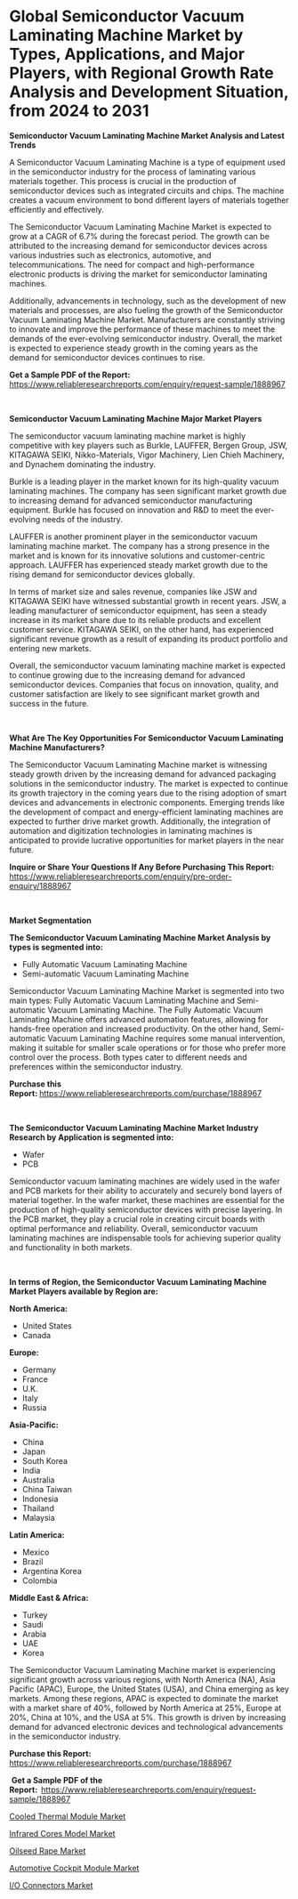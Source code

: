 <p><h1>Global Semiconductor Vacuum Laminating Machine Market by Types, Applications, and Major Players, with Regional Growth Rate Analysis and Development Situation, from 2024 to 2031</h1></p><p><strong>Semiconductor Vacuum Laminating Machine Market Analysis and Latest Trends</strong></p>
<p><p>A Semiconductor Vacuum Laminating Machine is a type of equipment used in the semiconductor industry for the process of laminating various materials together. This process is crucial in the production of semiconductor devices such as integrated circuits and chips. The machine creates a vacuum environment to bond different layers of materials together efficiently and effectively.</p><p>The Semiconductor Vacuum Laminating Machine Market is expected to grow at a CAGR of 6.7% during the forecast period. The growth can be attributed to the increasing demand for semiconductor devices across various industries such as electronics, automotive, and telecommunications. The need for compact and high-performance electronic products is driving the market for semiconductor laminating machines.</p><p>Additionally, advancements in technology, such as the development of new materials and processes, are also fueling the growth of the Semiconductor Vacuum Laminating Machine Market. Manufacturers are constantly striving to innovate and improve the performance of these machines to meet the demands of the ever-evolving semiconductor industry. Overall, the market is expected to experience steady growth in the coming years as the demand for semiconductor devices continues to rise.</p></p>
<p><strong>Get a Sample PDF of the Report:&nbsp;</strong> <a href="https://www.reliableresearchreports.com/enquiry/request-sample/1888967">https://www.reliableresearchreports.com/enquiry/request-sample/1888967</a></p>
<p>&nbsp;</p>
<p><strong>Semiconductor Vacuum Laminating Machine Major Market Players</strong></p>
<p><p>The semiconductor vacuum laminating machine market is highly competitive with key players such as Burkle, LAUFFER, Bergen Group, JSW, KITAGAWA SEIKI, Nikko-Materials, Vigor Machinery, Lien Chieh Machinery, and Dynachem dominating the industry.</p><p>Burkle is a leading player in the market known for its high-quality vacuum laminating machines. The company has seen significant market growth due to increasing demand for advanced semiconductor manufacturing equipment. Burkle has focused on innovation and R&D to meet the ever-evolving needs of the industry. </p><p>LAUFFER is another prominent player in the semiconductor vacuum laminating machine market. The company has a strong presence in the market and is known for its innovative solutions and customer-centric approach. LAUFFER has experienced steady market growth due to the rising demand for semiconductor devices globally.</p><p>In terms of market size and sales revenue, companies like JSW and KITAGAWA SEIKI have witnessed substantial growth in recent years. JSW, a leading manufacturer of semiconductor equipment, has seen a steady increase in its market share due to its reliable products and excellent customer service. KITAGAWA SEIKI, on the other hand, has experienced significant revenue growth as a result of expanding its product portfolio and entering new markets.</p><p>Overall, the semiconductor vacuum laminating machine market is expected to continue growing due to the increasing demand for advanced semiconductor devices. Companies that focus on innovation, quality, and customer satisfaction are likely to see significant market growth and success in the future.</p></p>
<p>&nbsp;</p>
<p><strong>What Are The Key Opportunities For Semiconductor Vacuum Laminating Machine Manufacturers?</strong></p>
<p><p>The Semiconductor Vacuum Laminating Machine market is witnessing steady growth driven by the increasing demand for advanced packaging solutions in the semiconductor industry. The market is expected to continue its growth trajectory in the coming years due to the rising adoption of smart devices and advancements in electronic components. Emerging trends like the development of compact and energy-efficient laminating machines are expected to further drive market growth. Additionally, the integration of automation and digitization technologies in laminating machines is anticipated to provide lucrative opportunities for market players in the near future.</p></p>
<p><strong>Inquire or Share Your Questions If Any Before Purchasing This Report:</strong> <a href="https://www.reliableresearchreports.com/enquiry/pre-order-enquiry/1888967">https://www.reliableresearchreports.com/enquiry/pre-order-enquiry/1888967</a></p>
<p>&nbsp;</p>
<p><strong>Market Segmentation</strong></p>
<p><strong>The Semiconductor Vacuum Laminating Machine Market Analysis by types is segmented into:</strong></p>
<p><ul><li>Fully Automatic Vacuum Laminating Machine</li><li>Semi-automatic Vacuum Laminating Machine</li></ul></p>
<p><p>Semiconductor Vacuum Laminating Machine Market is segmented into two main types: Fully Automatic Vacuum Laminating Machine and Semi-automatic Vacuum Laminating Machine. The Fully Automatic Vacuum Laminating Machine offers advanced automation features, allowing for hands-free operation and increased productivity. On the other hand, Semi-automatic Vacuum Laminating Machine requires some manual intervention, making it suitable for smaller scale operations or for those who prefer more control over the process. Both types cater to different needs and preferences within the semiconductor industry.</p></p>
<p><strong>Purchase this Report:&nbsp;</strong><a href="https://www.reliableresearchreports.com/purchase/1888967">https://www.reliableresearchreports.com/purchase/1888967</a></p>
<p>&nbsp;</p>
<p><strong>The Semiconductor Vacuum Laminating Machine Market Industry Research by Application is segmented into:</strong></p>
<p><ul><li>Wafer</li><li>PCB</li></ul></p>
<p><p>Semiconductor vacuum laminating machines are widely used in the wafer and PCB markets for their ability to accurately and securely bond layers of material together. In the wafer market, these machines are essential for the production of high-quality semiconductor devices with precise layering. In the PCB market, they play a crucial role in creating circuit boards with optimal performance and reliability. Overall, semiconductor vacuum laminating machines are indispensable tools for achieving superior quality and functionality in both markets.</p></p>
<p>&nbsp;</p>
<p><strong>In terms of Region, the Semiconductor Vacuum Laminating Machine Market Players available by Region are:</strong></p>
<p>
    <p> <strong> North America: </strong>
        <ul>
            <li>United States</li>
            <li>Canada</li>
        </ul>
        </p> 
    <p> <strong> Europe: </strong>
        <ul>
            <li>Germany</li>
            <li>France</li>
            <li>U.K.</li>
            <li>Italy</li>
            <li>Russia</li>
        </ul>
        </p> 
    <p> <strong> Asia-Pacific: </strong>
        <ul>
            <li>China</li>
            <li>Japan</li>
            <li>South Korea</li>
            <li>India</li>
            <li>Australia</li>
            <li>China Taiwan</li>
            <li>Indonesia</li>
            <li>Thailand</li>
            <li>Malaysia</li>
        </ul>
        </p> 
    <p> <strong> Latin America: </strong>
        <ul>
            <li>Mexico</li>
            <li>Brazil</li>
            <li>Argentina Korea</li>
            <li>Colombia</li>
        </ul>
        </p> 
    <p> <strong> Middle East & Africa: </strong>
        <ul>
            <li>Turkey</li>
            <li>Saudi</li>
            <li>Arabia</li>
            <li>UAE</li>
            <li>Korea</li>
        </ul>
    </p>
    </p>
<p><p>The Semiconductor Vacuum Laminating Machine market is experiencing significant growth across various regions, with North America (NA), Asia Pacific (APAC), Europe, the United States (USA), and China emerging as key markets. Among these regions, APAC is expected to dominate the market with a market share of 40%, followed by North America at 25%, Europe at 20%, China at 10%, and the USA at 5%. This growth is driven by increasing demand for advanced electronic devices and technological advancements in the semiconductor industry.</p></p>
<p><strong>Purchase this Report: </strong><a href="https://www.reliableresearchreports.com/purchase/1888967">https://www.reliableresearchreports.com/purchase/1888967</a></p>
<p>&nbsp;<strong>Get a Sample PDF of the Report:&nbsp;&nbsp;</strong><a href="https://www.reliableresearchreports.com/enquiry/request-sample/1888967">https://www.reliableresearchreports.com/enquiry/request-sample/1888967</a></p>
<p><strong></strong></p>
<p><p><a href="https://github.com/peachesmcdowel1/Market-Research-Report-List-1/blob/main/cooled-thermal-module-market.md">Cooled Thermal Module Market</a></p><p><a href="https://github.com/redneck06/Market-Research-Report-List-2/blob/main/infrared-cores-model-market.md">Infrared Cores Model Market</a></p><p><a href="https://simplistic-meeting-7ee.notion.site/Oilseed-Rape-Market-Share-Market-New-Trends-Analysis-Report-By-Type-By-Application-By-End-use-B-b472e46db6be472db6a48d185a8913b1">Oilseed Rape Market</a></p><p><a href="https://view.publitas.com/reportprime-1/automotive-cockpit-module-market-a-comprehensive-report-of-its-market-share-growth-trends-2024-2031/">Automotive Cockpit Module Market</a></p><p><a href="https://natural-crush-b99.notion.site/I-O-Connectors-Market-Size-Share-Trends-Analysis-Report-By-Material-By-Type-By-End-user-By-Reg-0188a2d0d0ee47a998e1491c2348859d">I/O Connectors Market</a></p></p>